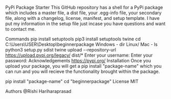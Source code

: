 PyPi Package Starter
This GitHub repository has a shell for a PyPi package which includes a master file, a dist file, your .egg-info file, your secondary file, along with a changelog, license, manifest, and setup template. I have put my information in the setup file just incase you have questions and want to contact me.

Commands
pip install setuptools
pip3 install setuptools twine
cd C:\Users\USER\Desktop\beginnerpackage
Windows - dir
Linux/ Mac - ls
python3 setup.py sdist
twine upload --repository-url https://upload.pypi.org/legacy/ dist/*
Enter your username: 
Enter your password:
Acknowledgements
https://pypi.org/
Installation
Once you upload your package, you will get a pip install "package-name" which you can run and you will recieve the functionality brought within the package.

  pip install "package-name"
  cd "beginnerpackage"
License
MIT

Authors
@Rishi Hariharaprasad
